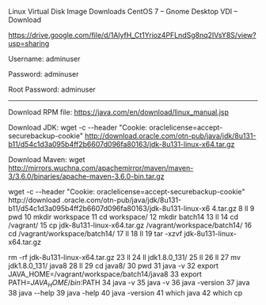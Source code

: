 Linux Virtual Disk Image Downloads
CentOS 7 – Gnome Desktop VDI – Download

https://drive.google.com/file/d/1AlyfH_Ct1Yrioz4PFLndSg8nq2IVsY8S/view?usp=sharing

Username: adminuser

Password: adminuser

Root Password: adminuser

-----------------------------------------------------------------------------------------

Download RPM file:   https://java.com/en/download/linux_manual.jsp


Download JDK:
wget -c --header "Cookie: oraclelicense=accept-securebackup-cookie" http://download.oracle.com/otn-pub/java/jdk/8u131-b11/d54c1d3a095b4ff2b6607d096fa80163/jdk-8u131-linux-x64.tar.gz

Download Maven:
wget http://mirrors.wuchna.com/apachemirror/maven/maven-3/3.6.0/binaries/apache-maven-3.6.0-bin.tar.gz


 wget -c --header "Cookie: oraclelicense=accept-securebackup-cookie" http://download
.oracle.com/otn-pub/java/jdk/8u131-b11/d54c1d3a095b4ff2b6607d096fa80163/jdk-8u131-linux-x6
4.tar.gz
    8  ll
    9  pwd
   10  mkdir workspace
   11  cd workspace/
   12  mkdir batch14
   13  ll
   14  cd /vagrant/
   15  cp jdk-8u131-linux-x64.tar.gz /vagrant/workspace/batch14/
   16  cd /vagrant/workspace/batch14/
   17  ll
   18  ll
   19  tar -xzvf jdk-8u131-linux-x64.tar.gz
   
   rm -rf jdk-8u131-linux-x64.tar.gz
   23  ll
   24  ll jdk1.8.0_131/
   25  ll
   26  ll
   27  mv jdk1.8.0_131/ java8
   28  ll
   29  cd java8/
   30  pwd
   31  java -v
   32  export JAVA_HOME=/vagrant/workspace/batch14/java8
   33  export PATH=$JAVA_HOME/bin:$PATH
   34  java -v
   35  java -v
   36  java -version
   37  java
   38  java --help
   39  java -help
   40  java -version
   41  which java
   42  which cp

